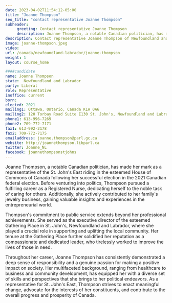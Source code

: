 ```yaml
---
date: 2023-04-02T11:54:12-05:00
title: "Joanne Thompson"
seo_title: "contact representative Joanne Thompson"
subheader:
     greeting: Contact representative Joanne Thompson
     description: Joanne Thompson, a notable Canadian politician, has made her mark as a representative of the St. John's East riding in the esteemed House of Commons of Canada following her successful election in the 2021 Canadian federal election.
description: Contact representative Joanne Thompson of Newfoundland and Labrador. Contact information for Joanne Thompson includes email address, phone number, and mailing address.
image: joanne-thompson.jpeg
video:
url: /canada/newfoundland-labrador/joanne-thompson
weight: 1
layout: course_home

####candidate
name: Joanne Thompson
state:	Newfoundland and Labrador
party: Liberal
role: Representative
inoffice: current
born: 
elected: 2021
mailing1: Ottawa, Ontario, Canada K1A 0A6
mailing2: 120 Torbay Road Suite E130 St. John's, Newfoundland and Labrador A1A 2G8
phone1: 613-996-7269
phone2: 709-772-7171
fax1: 613-992-2178
fax2: 709-772-7175
emailaddress: joanne.thompson@parl.gc.ca
website: http://joannethompson.libparl.ca
twitter: Joanne_NL
facebook: joannethompsonstjohns
---
```


Joanne Thompson, a notable Canadian politician, has made her mark as a representative of the St. John's East riding in the esteemed House of Commons of Canada following her successful election in the 2021 Canadian federal election. Before venturing into politics, Thompson pursued a fulfilling career as a Registered Nurse, dedicating herself to the noble task of caring for others. Additionally, she actively contributed to her family's jewelry business, gaining valuable insights and experiences in the entrepreneurial world.

Thompson's commitment to public service extends beyond her professional achievements. She served as the executive director of the esteemed Gathering Place in St. John's, Newfoundland and Labrador, where she played a crucial role in supporting and uplifting the local community. Her tenure at the Gathering Place further solidified her reputation as a compassionate and dedicated leader, who tirelessly worked to improve the lives of those in need.

Throughout her career, Joanne Thompson has consistently demonstrated a deep sense of responsibility and a genuine passion for making a positive impact on society. Her multifaceted background, ranging from healthcare to business and community development, has equipped her with a diverse set of skills and perspectives that she brings to her political endeavors. As a representative for St. John's East, Thompson strives to enact meaningful change, advocate for the interests of her constituents, and contribute to the overall progress and prosperity of Canada.
